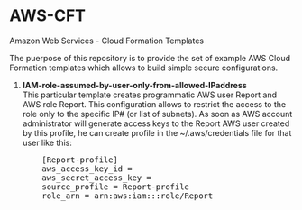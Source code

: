 # AWS-CFT
Amazon Web Services - Cloud Formation Templates

The puerpose of this repository is to provide the set of example AWS Cloud Formation templates which allows to build simple secure configurations.

<ol>
  <li><b>IAM-role-assumed-by-user-only-from-allowed-IPaddress</b><br>
    This particular template creates programmatic AWS user Report and AWS role Report. This configuration allows to restrict the access to the role only to the specific IP# (or list of subnets). As soon as AWS account administrator will generate access keys to the Report AWS user created by this profile, he can create profile in the ~/.aws/credentials file for that user like this:
    <pre>
    [Report-profile]
    aws_access_key_id = <generated key>
    aws_secret_access_key = <generated secret key>
    source_profile = Report-profile
    role_arn = arn:aws:iam::<youAccountID>:role/Report
    </pre>
  </li>
</ol>
